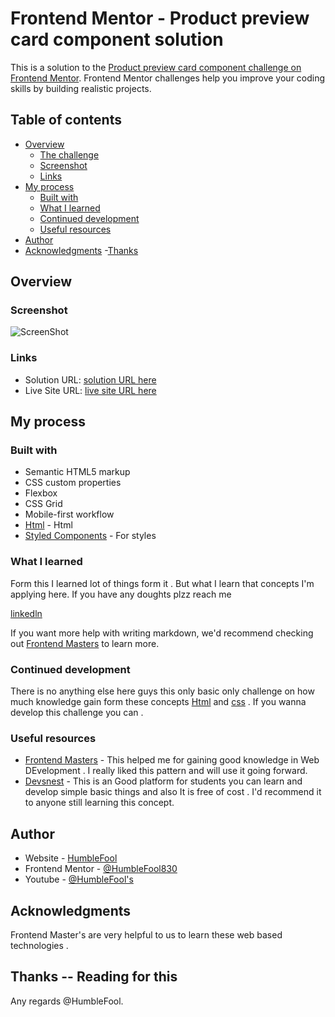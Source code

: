 # Frontend Mentor - Product preview card component solution

This is a solution to the [Product preview card component challenge on Frontend Mentor](https://www.frontendmentor.io/challenges/product-preview-card-component-GO7UmttRfa). Frontend Mentor challenges help you improve your coding skills by building realistic projects. 

## Table of contents

- [Overview](#overview)
  - [The challenge](#the-challenge)
  - [Screenshot](#screenshot)
  - [Links](#links)
- [My process](#my-process)
  - [Built with](#built-with)
  - [What I learned](#what-i-learned)
  - [Continued development](#continued-development)
  - [Useful resources](#useful-resources)
- [Author](#author)
- [Acknowledgments](#acknowledgments)
-[Thanks](#thanks----reading-for-this)


## Overview




### Screenshot

![ScreenShot]()



### Links

- Solution URL: [solution URL here](https://your-solution-url.com)
- Live Site URL: [live site URL here](https://your-live-site-url.com)

## My process


### Built with


- Semantic HTML5 markup
- CSS custom properties
- Flexbox
- CSS Grid
- Mobile-first workflow
- [Html](https://htmlreference.io/) - Html
- [Styled Components](https://styled-components.com/) - For styles


### What I learned

Form this I learned lot of things form it . But what I learn that concepts I'm applying here. If you have any doughts plzz reach me 


[linkedln](https://www.linkedin.com/in/humble-fool-61247b241/)



If you want more help with writing markdown, we'd recommend checking out [Frontend Masters](https://frontendmasters.com/) to learn more.

### Continued development

There is no anything else here guys this only basic only challenge on how much knowledge gain form these concepts [Html](https://htmlreference.io) and [css](https://styled-components.com/) . If you wanna develop this challenge you can .



### Useful resources

- [Frontend Masters](https://frontendmasters.com/) - This helped me for gaining good knowledge in Web DEvelopment . I really liked this pattern and will use it going forward.
- [Devsnest](https://www.Devsnest.in) - This is an Good platform for students you can learn and develop simple basic things and also It is free of cost . I'd recommend it to anyone still learning this concept.



## Author

- Website - [HumbleFool](https://www.linkedin.com/in/humble-fool-61247b241/)
- Frontend Mentor - [@HumbleFool830](https://www.frontendmentor.io/profile/HumbleFool830)
- Youtube - [@HumbleFool's](https://www.youtube.com/channel/UC5xHbfOO3MGoqvEazLygK5g)


## Acknowledgments

Frontend Master's are very helpful to us to learn these web based technologies .




## Thanks -- Reading for this 

Any regards 
@HumbleFool.


